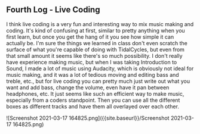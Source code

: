 ## Fourth Log - Live Coding 

I think live coding is a very fun and interesting way to mix music making and coding. It's kind of confusing at first, similar to pretty anything when you first learn, but once you get the hang of it you see how simple it can actually be. I'm sure the things we learned in class don't even scratch the surface of what you're capable of doing with TidalCycles, but even from that small amount it seems like there's so much possibility. I don't really have experience making music, but when I was taking Introduction to Sound, I made a lot of music using Audacity, which is obviously not ideal for music making, and it was a lot of tedious moving and editing bass and treble, etc., but for live coding you can pretty much just write out what you want and add bass, change the volume, even have it pan between headphones, etc. It just seems like such an efficient way to make music, especially from a coders standpoint. Then you can use all the different boxes as different tracks and have them all overlayed over each other.

![Screenshot 2021-03-17 164825.png]({{site.baseurl}}/Screenshot 2021-03-17 164825.png)

